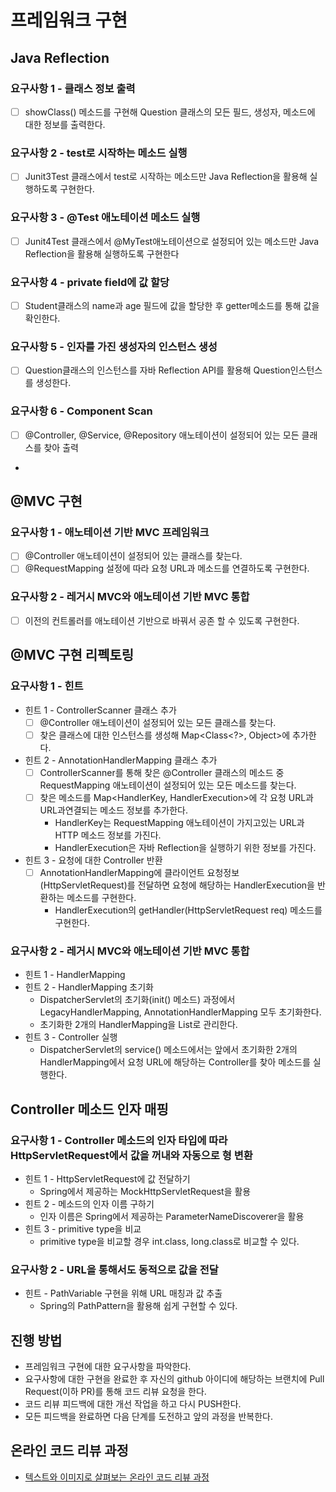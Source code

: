 # 프레임워크 구현
## Java Reflection
### 요구사항 1 - 클래스 정보 출력
- [ ] showClass() 메소드를 구현해 Question 클래스의 모든 필드, 생성자, 메소드에 대한 정보를 출력한다.

### 요구사항 2 - test로 시작하는 메소드 실행
- [ ] Junit3Test 클래스에서 test로 시작하는 메소드만 Java Reflection을 활용해 실행하도록 구현한다.

### 요구사항 3 - @Test 애노테이션 메소드 실행
- [ ] Junit4Test 클래스에서 @MyTest애노테이션으로 설정되어 있는 메소드만 Java Reflection을 활용해 실행하도록 구현한다

### 요구사항 4 - private field에 값 할당
- [ ] Student클래스의 name과 age 필드에 값을 할당한 후 getter메소드를 통해 값을 확인한다.

### 요구사항 5 - 인자를 가진 생성자의 인스턴스 생성
- [ ] Question클래스의 인스턴스를 자바 Reflection API를 활용해 Question인스턴스를 생성한다.

### 요구사항 6 - Component Scan
- [ ] @Controller, @Service, @Repository 애노테이션이 설정되어 있는 모든 클래스를 찾아 출력
- 
## @MVC 구현
### 요구사항 1 - 애노테이션 기반 MVC 프레임워크
- [ ] @Controller 애노테이션이 설정되어 있는 클래스를 찾는다.
- [ ] @RequestMapping 설정에 따라 요청 URL과 메소드를 연결하도록 구현한다.

### 요구사항 2 - 레거시 MVC와 애노테이션 기반 MVC 통합
- [ ] 이전의 컨트롤러를 애노테이션 기반으로 바꿔서 공존 할 수 있도록 구현한다.

## @MVC 구현 리펙토링
### 요구사항 1 - 힌트
- 힌트 1 - ControllerScanner 클래스 추가
  - [ ] @Controller 애노테이션이 설정되어 있는 모든 클래스를 찾는다.
  - [ ] 찾은 클래스에 대한 인스턴스를 생성해 Map<Class<?>, Object>에 추가한다.
- 힌트 2 - AnnotationHandlerMapping 클래스 추가
  - [ ] ControllerScanner를 통해 찾은 @Controller 클래스의 메소드 중 RequestMapping 애노테이션이 설정되어 있는 모든 메소드를 찾는다.
  - [ ] 찾은 메소드를 Map<HandlerKey, HandlerExecution>에 각 요청 URL과 URL과연결되는 메소드 정보를 추가한다.
    - HandlerKey는 RequestMapping 애노테이션이 가지고있는 URL과 HTTP 메소드 정보를 가진다.
    - HandlerExecution은 자바 Reflection을 실행하기 위한 정보를 가진다.
- 힌트 3 - 요청에 대한 Controller 반환
  - [ ] AnnotationHandlerMapping에 클라이언트 요청정보(HttpServletRequest)를 전달하면 요청에 해당하는 HandlerExecution을 반환하는 메소드를 구현한다.
    - HandlerExecution의 getHandler(HttpServletRequest req) 메소드를 구현한다. 

### 요구사항 2 - 레거시 MVC와 애노테이션 기반 MVC 통합
- 힌트 1 - HandlerMapping
- 힌트 2 - HandlerMapping 초기화
  - DispatcherServlet의 초기화(init() 메소드) 과정에서LegacyHandlerMapping, AnnotationHandlerMapping 모두 초기화한다. 
  - 초기화한 2개의 HandlerMapping을 List로 관리한다.
- 힌트 3 - Controller 실행
  - DispatcherServlet의 service() 메소드에서는 앞에서 초기화한 2개의 HandlerMapping에서 요청 URL에 해당하는 Controller를 찾아 메소드를 실행한다.


## Controller 메소드 인자 매핑
### 요구사항 1 - Controller 메소드의 인자 타입에 따라 HttpServletRequest에서 값을 꺼내와 자동으로 형 변환
- 힌트 1 - HttpServletRequest에 값 전달하기
  - Spring에서 제공하는 MockHttpServletRequest을 활용
- 힌트 2 - 메소드의 인자 이름 구하기
  - 인자 이름은 Spring에서 제공하는 ParameterNameDiscoverer을 활용
- 힌트 3 - primitive type을 비교
  - primitive type을 비교할 경우 int.class, long.class로 비교할 수 있다.

### 요구사항 2 - URL을 통해서도 동적으로 값을 전달
- 힌트 - PathVariable 구현을 위해 URL 매칭과 값 추출
  - Spring의 PathPattern을 활용해 쉽게 구현할 수 있다.

## 진행 방법
* 프레임워크 구현에 대한 요구사항을 파악한다.
* 요구사항에 대한 구현을 완료한 후 자신의 github 아이디에 해당하는 브랜치에 Pull Request(이하 PR)를 통해 코드 리뷰 요청을 한다.
* 코드 리뷰 피드백에 대한 개선 작업을 하고 다시 PUSH한다.
* 모든 피드백을 완료하면 다음 단계를 도전하고 앞의 과정을 반복한다.

## 온라인 코드 리뷰 과정
* [텍스트와 이미지로 살펴보는 온라인 코드 리뷰 과정](https://github.com/next-step/nextstep-docs/tree/master/codereview)
